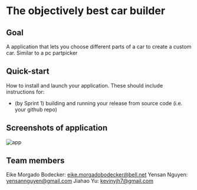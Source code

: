 # The objectively best car builder

## Goal
A application that lets you choose different parts of a car to create a custom car. Similar to a pc partpicker

## Quick-start
How to install and launch your application. These should include instructions for:
- (by Sprint 1) building and running your release from source code (i.e. your github repo)

## Screenshots of application
![app](https://github.com/EikeMB/AppDev2_Project/assets/98343869/0143e44e-d11a-47bd-a776-caf594d1c0c0)


## Team members
Eike Morgado Bodecker: eike.morgadobodecker@bell.net
Yensan Nguyen: yensannguyen@gmail.com
Jiahao Yu: kevinyjh7@gmail.com
